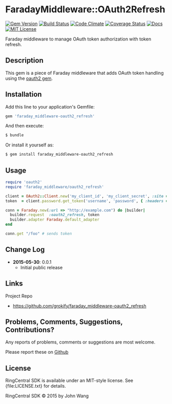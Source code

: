 # FaradayMiddleware::OAuth2Refresh

[![Gem Version](https://badge.fury.io/rb/faraday_middleware-oauth2_refresh.svg)](http://badge.fury.io/rb/faraday_middleware-oauth2_refresh)
[![Build Status](https://img.shields.io/travis/grokify/faraday_middleware-oauth2_refresh/master.svg)](https://travis-ci.org/grokify/faraday_middleware-oauth2_refresh)
[![Code Climate](https://codeclimate.com/github/grokify/faraday_middleware-oauth2_refresh/badges/gpa.svg)](https://codeclimate.com/github/grokify/faraday_middleware-oauth2_refresh)
[![Coverage Status](https://coveralls.io/repos/grokify/faraday_middleware-oauth2_refresh/badge.svg?branch=master)](https://coveralls.io/r/grokify/faraday_middleware-oauth2_refresh?branch=master)
[![Docs](https://img.shields.io/badge/docs-rubydoc-blue.svg)](http://www.rubydoc.info/gems/faraday_middleware-oauth2_refresh/)
[![MIT License](https://img.shields.io/badge/license-MIT-blue.svg)](https://raw.githubusercontent.com/grokify/faraday_middleware-oauth2_refresh/master/LICENSE.txt)

Faraday middleware to manage OAuth token authorization with token refresh.

## Description

This gem is a piece of Faraday middleware that adds OAuth token handling using the [oauth2 gem](https://github.com/intridea/oauth2).

## Installation

Add this line to your application's Gemfile:

```ruby
gem 'faraday_middleware-oauth2_refresh'
```

And then execute:

```sh
$ bundle
```

Or install it yourself as:

```sh
$ gem install faraday_middleware-oauth2_refresh
```

## Usage

```ruby
require 'oauth2'
require 'faraday_middleware/oauth2_refresh'

client = OAuth2::Client.new('my_client_id', 'my_client_secret', :site => 'https://example.com' )
token  = client.password.get_token('username', 'password', { :headers => { 'Authorization' => 'Basic my_api_key' } })

conn = Faraday.new(:url => "http://example.com") do |builder|
  builder.request  :oauth2_refresh, token
  builder.adapter Faraday.default_adapter
end

conn.get "/foo" # sends token
```

## Change Log

- **2015-05-30**: 0.0.1
  - Initial public release

## Links

Project Repo

* https://github.com/grokify/faraday_middleware-oauth2_refresh

## Problems, Comments, Suggestions, Contributions?

Any reports of problems, comments or suggestions are most welcome.

Please report these on [Github](https://github.com/grokify/faraday_middleware-oauth2_refresh)

## License

RingCentral SDK is available under an MIT-style license. See {file:LICENSE.txt} for details.

RingCentral SDK &copy; 2015 by John Wang